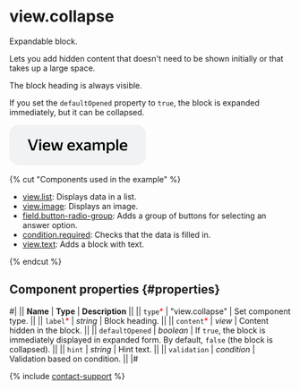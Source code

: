 # view.collapse

Expandable block.

Lets you add hidden content that doesn't need to be shown initially or that takes up a large space.

The block heading is always visible.

If you set the `defaultOpened` property to `true`, the block is expanded immediately, but it can be collapsed.

[![](../_images/buttons/view-example.svg)](https://ya.cc/t/gDyH9YSJ45ubZd)

{% cut "Components used in the example" %}

- [view.list](view.list.md): Displays data in a list.
- [view.image](view.image.md): Displays an image.
- [field.button-radio-group](field.button-radio-group.md): Adds a group of buttons for selecting an answer option.
- [condition.required](condition.required.md): Checks that the data is filled in.
- [view.text](view.text.md): Adds a block with text.

{% endcut %}

## Component properties {#properties}

#|
|| **Name** | **Type** | **Description** ||
|| `type`<span style="color: red">\*</span> | "view.collapse" | Set component type. ||
|| `label`<span style="color: red">\*</span> | _string_ | Block heading. ||
|| `content`<span style="color: red">\*</span> | _view_ | Content hidden in the block. ||
|| `defaultOpened` | _boolean_ | If `true`, the block is immediately displayed in expanded form. By default, `false` (the block is collapsed). ||
|| `hint` | _string_ | Hint text. ||
|| `validation` | _condition_ | Validation based on condition. ||
|#

{% include [contact-support](../_includes/contact-support.md) %}
